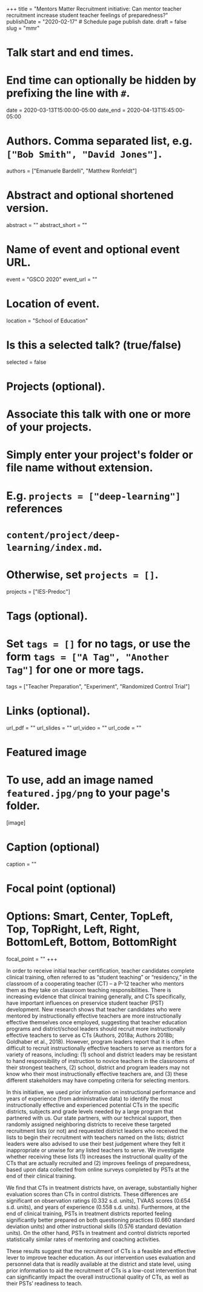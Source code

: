 +++
title = "Mentors Matter Recruitment initiative: Can mentor teacher recruitment increase student teacher feelings of preparedness?"
publishDate = "2020-02-17"  # Schedule page publish date.
draft = false
slug = "mmr"

# Talk start and end times.
#   End time can optionally be hidden by prefixing the line with `#`.
date = 2020-03-13T15:00:00-05:00
date_end = 2020-04-13T15:45:00-05:00

# Authors. Comma separated list, e.g. `["Bob Smith", "David Jones"]`.
authors = ["Emanuele Bardelli", "Matthew Ronfeldt"]

# Abstract and optional shortened version.
abstract = ""
abstract_short = ""

# Name of event and optional event URL.
event = "GSCO 2020"
event_url = ""

# Location of event.
location = "School of Education"

# Is this a selected talk? (true/false)
selected = false

# Projects (optional).
#   Associate this talk with one or more of your projects.
#   Simply enter your project's folder or file name without extension.
#   E.g. `projects = ["deep-learning"]` references
#   `content/project/deep-learning/index.md`.
#   Otherwise, set `projects = []`.
projects = ["IES-Predoc"]

# Tags (optional).
#   Set `tags = []` for no tags, or use the form `tags = ["A Tag", "Another Tag"]` for one or more tags.
tags = ["Teacher Preparation", "Experiment", "Randomized Control Trial"]

# Links (optional).
url_pdf = ""
url_slides = ""
url_video = ""
url_code = ""

# Featured image
# To use, add an image named `featured.jpg/png` to your page's folder.
[image]
  # Caption (optional)
  caption = ""

  # Focal point (optional)
  # Options: Smart, Center, TopLeft, Top, TopRight, Left, Right, BottomLeft, Bottom, BottomRight
  focal_point = ""
+++

In order to receive initial teacher certification, teacher candidates complete
clinical training, often referred to as “student teaching” or “residency,” in
the classroom of a cooperating teacher (CT) – a P-12 teacher who mentors them
as they take on classroom teaching responsibilities. There is increasing
evidence that clinical training generally, and CTs specifically, have
important influences on preservice student teacher (PST) development. New
research shows that teacher candidates who were mentored by instructionally
effective teachers are more instructionally effective themselves once
employed, suggesting that teacher education programs and district/school
leaders should recruit more instructionally effective teachers to serve as CTs
(Authors, 2018a; Authors 2018b; Goldhaber et al., 2018). However, program
leaders report that it is often difficult to recruit instructionally effective
teachers to serve as mentors for a variety of reasons, including: (1) school
and district leaders may be resistant to hand responsibility of instruction to
novice teachers in the classrooms of their strongest teachers, (2) school,
district and program leaders may not know who their most instructionally
effective teachers are, and (3) these different stakeholders may have
competing criteria for selecting mentors.

In this initiative, we used prior information on instructional performance and
years of experience (from administrative data) to identify the most
instructionally effective and experienced potential CTs in the specific
districts, subjects and grade levels needed by a large program that partnered
with us. Our state partners, with our technical support, then randomly
assigned neighboring districts to receive these targeted recruitment lists (or
not) and requested district leaders who received the lists to begin their
recruitment with teachers named on the lists; district leaders were also
advised to use their best judgement where they felt it inappropriate or unwise
for any listed teachers to serve. We investigate whether receiving these lists
(1) increases the instructional quality of the CTs that are actually recruited
and (2) improves feelings of preparedness, based upon data collected from
online surveys completed by PSTs at the end of their clinical training.

We find that CTs in treatment districts have, on average, substantially higher
evaluation scores than CTs in control districts. These differences are
significant on observation ratings (0.332 s.d. units), TVAAS scores (0.654
s.d. units), and years of experience (0.558 s.d. units). Furthermore, at the
end of clinical training, PSTs in treatment districts reported feeling
significantly better prepared on both questioning practices (0.660 standard
deviation units) and other instructional skills (0.576 standard deviation
units). On the other hand, PSTs in treatment and control districts reported
statistically similar rates of mentoring and coaching activities.

These results suggest that the recruitment of CTs is a feasible and effective
lever to improve teacher education. As our intervention uses evaluation and
personnel data that is readily available at the district and state level,
using prior information to aid the recruitment of CTs is a low-cost
intervention that can significantly impact the overall instructional quality
of CTs, as well as their PSTs’ readiness to teach.
